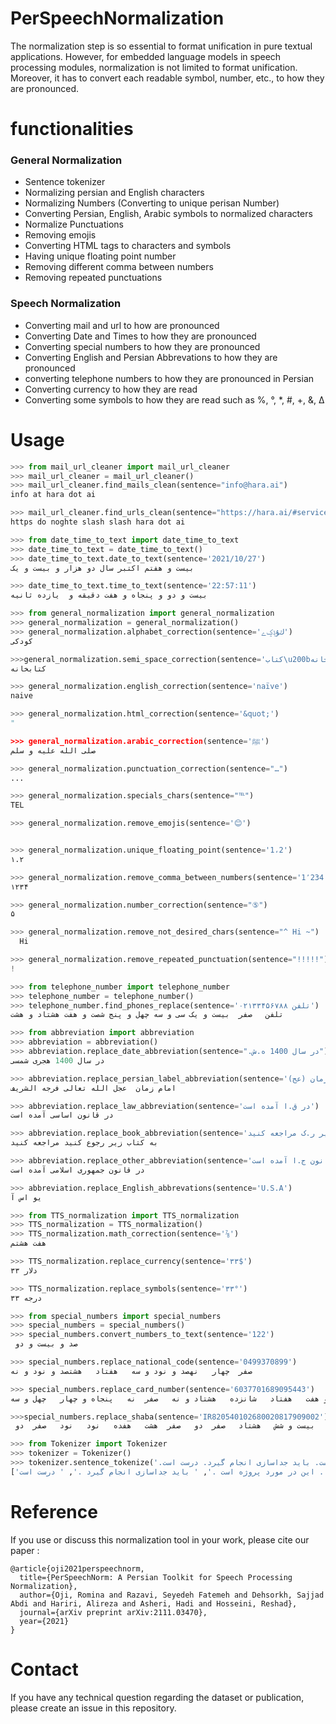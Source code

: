 <div dir='ltr' align='left'>

# PerSpeechNormalization
The normalization step is so essential to format unification in pure textual applications. However, for embedded language models in speech processing modules, normalization is not limited to format unification. Moreover, it has to convert each readable symbol, number, etc., to how they are pronounced. 

<h1>functionalities</h1>

<h3> General Normalization</h3>

+ Sentence tokenizer
+ Normalizing persian and English characters 
+ Normalizing Numbers (Converting to unique perisan Number)
+ Converting Persian, English, Arabic symbols to normalized characters
+ Normalize Punctuations
+ Removing emojis
+ Converting HTML tags to characters and symbols
+ Having unique floating point number
+ Removing different comma between numbers
+ Removing repeated punctuations

<h3> Speech Normalization</h3>

+ Converting mail and url to how are pronounced
+ Converting Date and Times to how they are pronounced
+ Converting special numbers to how they are pronounced
+ Converting English and Persian Abbrevations to how they are pronounced
+ converting telephone numbers to how they are pronounced in Persian
+ Converting currency to how they are read
+ Converting some symbols to how they are read such as %, °, *, #, +, &, Δ

<h1>Usage</h1>

```python
>>> from mail_url_cleaner import mail_url_cleaner
>>> mail_url_cleaner = mail_url_cleaner()
>>> mail_url_cleaner.find_mails_clean(sentence="info@hara.ai")
info at hara dot ai

>>> mail_url_cleaner.find_urls_clean(sentence="https://hara.ai/#services")
https do noghte slash slash hara dot ai

>>> from date_time_to_text import date_time_to_text
>>> date_time_to_text = date_time_to_text()
>>> date_time_to_text.date_to_text(sentence='2021/10/27')
بیست و هفتم اکتبر سال دو هزار و بیست و یک

>>> date_time_to_text.time_to_text(sentence='22:57:11')
بیست و دو و پنجاه و هفت دقیقه و  یازده ثانیه

>>> from general_normalization import general_normalization
>>> general_normalization = general_normalization()
>>> general_normalization.alphabet_correction(sentence='ﻙﯘݙݤﮮ')
کودکی

>>>general_normalization.semi_space_correction(sentence='کتاب\u200bخانه')
کتابخانه

>>> general_normalization.english_correction(sentence='naïve')
naive

>>> general_normalization.html_correction(sentence='&quot;')
"

>>> general_normalization.arabic_correction(sentence='ﷺ')
صلی الله علیه و سلم

>>> general_normalization.punctuation_correction(sentence="…")
...

>>> general_normalization.specials_chars(sentence="℡")
TEL

>>> general_normalization.remove_emojis(sentence='😊')


>>> general_normalization.unique_floating_point(sentence='1،2')
۱.۲

>>> general_normalization.remove_comma_between_numbers(sentence='1٬234')
۱۲۳۴

>>> general_normalization.number_correction(sentence="⑤")
۵

>>> general_normalization.remove_not_desired_chars(sentence="^ Hi ~")
  Hi  

>>> general_normalization.remove_repeated_punctuation(sentence="!!!!!")
!

>>> from telephone_number import telephone_number
>>> telephone_number = telephone_number()
>>> telephone_number.find_phones_replace(sentence='تلفن ۰۲۱۳۳۴۵۶۷۸۸')
تلفن   صفر  بیست و یک سی و سه چهل و پنج شصت و هفت هشتاد و هشت

>>> from abbreviation import abbreviation
>>> abbreviation = abbreviation()
>>> abbreviation.replace_date_abbreviation(sentence=".در سال 1400 ه.ش")
در سال 1400 هجری شمسی

>>> abbreviation.replace_persian_label_abbreviation(sentence='امام زمان (عج)')
امام زمان  عجل الله تعالی فرجه الشریف 

>>> abbreviation.replace_law_abbreviation(sentence='در ق.ا آمده است')
در قانون اساسی آمده است

>>> abbreviation.replace_book_abbreviation(sentence='به کتاب زیر ر.ک مراجعه کنید')
به کتاب زیر رجوع کنید مراجعه کنید

>>> abbreviation.replace_other_abbreviation(sentence='در قانون ج.ا آمده است')
در قانون جمهوری اسلامی آمده است

>>> abbreviation.replace_English_abbrevations(sentence='U.S.A')
یو اس آ

>>> from TTS_normalization import TTS_normalization
>>> TTS_normalization = TTS_normalization()
>>> TTS_normalization.math_correction(sentence='⅞')
هفت هشتم

>>> TTS_normalization.replace_currency(sentence='۳۳$')
۳۳ دلار

>>> TTS_normalization.replace_symbols(sentence='۳۳°')
۳۳ درجه 

>>> from special_numbers import special_numbers
>>> special_numbers = special_numbers()
>>> special_numbers.convert_numbers_to_text(sentence='122')
 صد و بیست و دو

>>> special_numbers.replace_national_code(sentence='0499370899')
صفر  چهار   نهصد و نود و سه   هفتاد   هشتصد و نود و نه

>>> special_numbers.replace_card_number(sentence='6037701689095443')
شصت   سی و هفت   هفتاد   شانزده   هشتاد و نه   صفر  نه   پنجاه و چهار   چهل و سه

>>>special_numbers.replace_shaba(sentence='IR820540102680020817909002')
 آی آر   هشتاد و دو   صفر  پنج   چهل   ده   بیست و شش   هشتاد   صفر  دو   صفر  هشت   هفده   نود   نود   صفر  دو 

>>> from Tokenizer import Tokenizer
>>> tokenizer = Tokenizer()
>>> tokenizer.sentence_tokenize('.این در مورد پروژه است. باید جداسازی انجام گیرد. درست است') 
['این در مورد پروژه است .', ' باید جداسازی انجام گیرد .', ' درست است .']

```


<h1> Reference </h1>

If you use or discuss this normalization tool in your work, please cite our paper :

```
@article{oji2021perspeechnorm,
  title={PerSpeechNorm: A Persian Toolkit for Speech Processing Normalization},
  author={Oji, Romina and Razavi, Seyedeh Fatemeh and Dehsorkh, Sajjad Abdi and Hariri, Alireza and Asheri, Hadi and Hosseini, Reshad},
  journal={arXiv preprint arXiv:2111.03470},
  year={2021}
}
```

<h1> Contact </h1>

If you have any technical question regarding the dataset or publication, please
create an issue in this repository.


</div>
